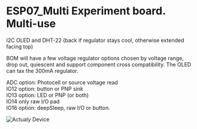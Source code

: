 # ESP07_Multi  Experiment board.  Multi-use  

I2C OLED and DHT-22 (back if regulator stays cool, otherwise extended facing top)  

BOM will have a few voltage regulator options chosen by voltage range, drop out, quiescent and support component cross compatibility.  The OLED can tax the 300mA regulator.

ADC option: Photocell or source voltage read  
IO12 option: button or PNP sink  
IO13 option: LED or PNP (or both)  
IO14 only raw I/O pad  
IO16 option: deepSleep, raw I/O or button.  

![Actualy Device](http://www.curioustech.net/images/espmulti.png)  
